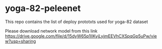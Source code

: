 # yoga-82-peleenet

This repo contains the list of deploy prototxts used for yoga-82 dataset

Please download network model from this link https://drive.google.com/file/d/15dyW65p1lIKyjLyjmEEVhCXSpqGp5uPw/view?usp=sharing
